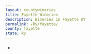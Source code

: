 ```yaml
---
layout: countywineries
title: Fayette Wineries
description: Wineries in Fayette KY
permalink: /ky/fayette/
county: fayette
state: ky
---
```

-
